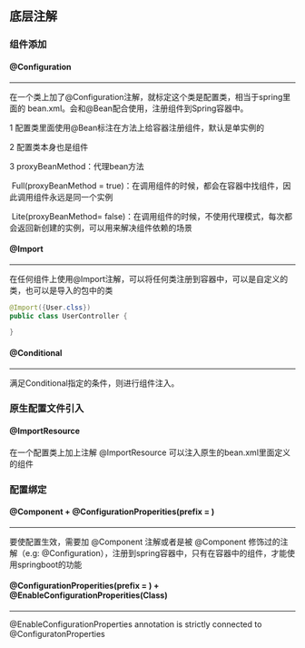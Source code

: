 ## 底层注解

### 组件添加

#### @Configuration

---------

在一个类上加了@Configuration注解，就标定这个类是配置类，相当于spring里面的 bean.xml。会和@Bean配合使用，注册组件到Spring容器中。

  1 配置类里面使用@Bean标注在方法上给容器注册组件，默认是单实例的

  2 配置类本身也是组件

  3 proxyBeanMethod：代理bean方法

​     Full(proxyBeanMethod = true)：在调用组件的时候，都会在容器中找组件，因此调用组件永远是同一个实例

​     Lite(proxyBeanMethod= false)：在调用组件的时候，不使用代理模式，每次都会返回新创建的实例，可以用来解决组件依赖的场景

#### @Import

-------

在任何组件上使用@Import注解，可以将任何类注册到容器中，可以是自定义的类，也可以是导入的包中的类

```java
@Import({User.clss})
public class UserController {

}
```

#### @Conditional

----

满足Conditional指定的条件，则进行组件注入。

### 原生配置文件引入

#### @ImportResource

在一个配置类上加上注解 @ImportResource 可以注入原生的bean.xml里面定义的组件

### 配置绑定

#### @Component + @ConfigurationProperities(prefix = )

-----

要使配置生效，需要加 @Component 注解或者是被 @Component 修饰过的注解（e.g: @Configuration），注册到spring容器中，只有在容器中的组件，才能使用springboot的功能

#### @ConfigurationProperities(prefix = ) + @EnableConfigurationProperities(Class)

------

@EnableConfigurationProperties annotation is strictly connected to @ConfiguratonProperties

